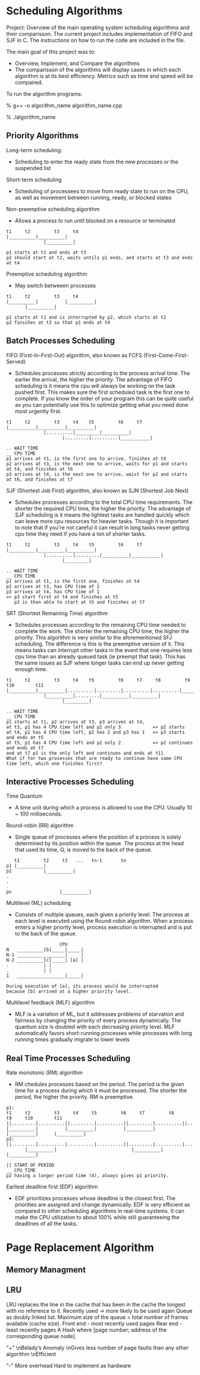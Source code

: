 
# Scheduling Algorithms 

Project: Overview of the main operating system scheduling algorithms and their comparisson. The current project includes implementation of FIFO and SJF in C. The instructions on how to run the code are included in the file. 

The main goal of this project was to:

* Overview, Implement, and Compare the algorithms 
* The comparisson of the algorithms will display cases in which each algorithm is at its best efficiency. Metrics such as time and speed will be compaired. 

To run the algorithm programs: 

% g++ -o algorithm_name algorithm_name.cpp

% ./algorithm_name


## Priority Algorithms 

Long-term scheduling:
* Scheduling to enter the ready state from the new processes or the suspended list

Short-term scheduling
* Scheduling of processees to move from ready state to run on the CPU, as well as movement between running, ready, or blocked states 

Non-preemptive scheduling algorithm
* Allows a process to run until blocked on a resource or terminated
</n>

	t1	   t2	      t3	 t4
	|__________|__________|
			      |__________|
			      
	p1 starts at t1 and ends at t3
	p2 should start at t2, waits untils p1 ends, and starts at t3 and ends at t4

Preemptive scheduling algorithm
* May switch betweeen processes
</n>
	
	t1	   t2	      t3	 t4
	|__________|          |__________|
		   |__________|
		   
	p1 starts at t1 and is interrupted by p2, which starts at t2 
	p2 finsihes at t3 so that p1 ends at t4

## Batch Processes Scheduling

FIFO (First-In-First-Out) algorithm, also known as FCFS (First-Come-First-Served)
* Schedules processes strictly according to the process arrival time. The earlier the arrival, the higher the priority. The advantage of FIFO scheduling is it means the cpu will always be working on the task pushed first. This makes sure the first scheduled task is the first one to complete. If you know the order of your program this can be quite useful as you can potentially use this to optimize getting what you need done most urgently first.
</n>

	t1	   t2	      t3	 t4	   t5	      t6	 t7
	|__________|__________|__________|
			      |..........|_________|__________|
			      		 |.........|..........|___________|
	
	.. WAIT TIME 
	__ CPU TIME
	p1 arrives at t1, is the first one to arrive, finishes at t4 
	p2 arrives at t3, is the next one to arrive, waits for p1 and starts at t4, and finishes at t6
	p3 arrives at t4, is the next one to arrive, waist for p2 and starts at t6, and finishes at t7
	
SJF (Shortest Job First) algorithm, also known as SJN (Shortest Job Next)
* Schedules processes according to the total CPU time requirements. The shorter the required CPU time, the higher the priority. The advantage of SJF scheduling is it means the lightest tasks are handled quickly which can leave more cpu resources for heavier tasks. Though it is important to note that if you're not careful it can result in long tasks never getting cpu time they need if you have a ton of shorter tasks.
</n>
	
	t1	   t2	      t3	 t4	   t5	      t6	 t7
	|__________|__________|__________|
			      |..........|.........|__________|___________|
			      		 |_________|
	
	.. WAIT TIME 
	__ CPU TIME
	p1 arrives at t1, is the first one, finishes at t4 
	p2 arrives at t3, has CPU time of 2
	p3 arrives at t4, has CPU time of 1
	=> p3 start first at t4 and finishes at t5 
	   p2 is then able to start at t5 and finishes at t7 


SRT (Shortest Remaining Time) algorithm 
* Schedules processes according to the remaining CPU time needed to complete the work. The shorter the remaining CPU time, the higher the priority. This algorithm is very similar to the aforementioned SFJ scheduling. The difference is this is the preemptive version of it. This means tasks can interrupt other tasks in the event that one requires less cpu time than an already queued task (ie preempt that task). This has the same issues as SJF where longer tasks can end up never getting enough time.
</n>

	t1	   t2	      t3	 t4	   t5	      t6	 t7	    t8	       t9	  t10	     t11
	|__________|__________|..........|.........|..........|..........|__________|__________|__________|__________|
			      |__________|.........|__________|__________|
			      		 |_________|
					 
	.. WAIT TIME 
	__ CPU TIME
	p1 starts at t1, p2 arrives at t3, p3 arrives at t4, 
	at t3, p1 has 4 CPU time left and p2 only 3 	       => p2 starts 
	at t4, p1 has 4 CPU time left, p2 has 2 and p3 has 1   => p3 starts and ends at t5
	at t5, p1 has 4 CPU time left and p2 only 2 	       => p2 continues and ends at t7 
	and at t7 p1 is the only left and continues and ends at t11
	What if for two prosesses that are ready to continue have same CPU time left, which one finishes first? 


## Interactive Processes Scheduling

Time Quantum
* A time unit during which a process is allowed to use the CPU. Usually 10 ~ 100 milliseconds.

Round-robin (RR) algorithm 
* Single queue of processes where the position of a process is solely determined by its position within the queue. The process at the head that used its time, Q, is moved to the back of the queue.

</n>
	
	   t1	      t2	 t3   ...   tn-1       tn
	p1 |__________|          
	p2            |__________|
	.			 
	.
	.
	pn 				    |__________|
		   

Multilevel (ML) scheduling 
* Consists of multiple queues, each given a priority level. The process at each level is executed using the Round-robin algorithm. When a process enters a higher priority level, process execution is interrupted and is put to the back of the queue.

</n>
	
	     			    CPU
	N	__________[b]_____|_____|
	N-1	__________________|     |
	N-2	__________[c]_____| [a] |
	.			  |	|
	.			  |	|
	1	__________________|_____|
	
	During execution of [a], its process would be interrupted 
	because [b] arrived at a higher priority level.

Multilevel feedback (MLF) algorithm
* MLF is a variation of ML, but it addresses problems of starvation and fairness by changing the priority of every process dynamically. The quantum size is doubled with each decreasing priority level. MLF automatically favors short-running processes while processes with long running times gradually migrate to lower levels


## Real Time Processes Scheduling  

Rate monotonic (RM) algorithm
* RM chedules processes based on the period. The period is the given time for a process during which it must be processed. The shorter the period, the higher the priority. RM is preemptive.

</n>
	
	p1:
	t1	   t2	      t3	 t4	    t5	       t6	  t7	     t8	        t9	   t10	      t11
	||.........|..........||.........|..........||.........|..........||.........|..........||.........|..........||
	|__________|	      |__________|          |__________|	  |__________|		|__________|	
	p2:
	||.........|..........|..........|..........||.........|..........|..........|..........||.........|..........|			
		   |__________|		                       |__________|		                   |__________|		  
					 
	|| START OF PERIOD 
	__ CPU TIME
	p2 having a longer period time (4), always gives p1 priority.  

Earliest deadline first (EDF) algorithm
* EDF prioritizes processes whose deadline is the closest first. The priorities are assigned and change dynamically. EDF is very efficient as compared to other scheduling algorithms in real-time systems. It can make the CPU utilization to about 100% while still guaranteeing the deadlines of all the tasks.


# Page Replacement Algorithm 
## Memory Managment 

## LRU 

LRU replaces the line in the cache that has been in the cache the longest with no reference to it.
  Recently used -> more likely to be used again
  Queue as doubly linked list. 
  Maximum size of the queue = total number of frames available (cache size). 
  Front end - most recently used pages 
  Rear end - least recently pages
  A Hash where [page number; address of the corresponding queue node]. 

"+"
\nBelady’s Anomaly 
\nGives less number of page faults than any other algorithm
\nEfficient 

"-"
More overhead 
Hard to implement as hardware 

